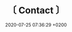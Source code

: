 ---
layout: none

title: 〔 Contact 〕
date:   2020-07-25 07:36:29 +0200

thumbnail: "#"
thumbnail-alt: "#"

link: mailto:contact@toms.click
link-text: Send me email

home: false
featured: true

published: true

---